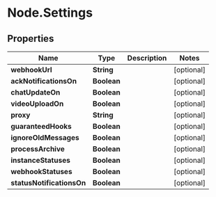 # Node.Settings

## Properties

Name | Type | Description | Notes
------------ | ------------- | ------------- | -------------
**webhookUrl** | **String** |  | [optional] 
**ackNotificationsOn** | **Boolean** |  | [optional] 
**chatUpdateOn** | **Boolean** |  | [optional] 
**videoUploadOn** | **Boolean** |  | [optional] 
**proxy** | **String** |  | [optional] 
**guaranteedHooks** | **Boolean** |  | [optional] 
**ignoreOldMessages** | **Boolean** |  | [optional] 
**processArchive** | **Boolean** |  | [optional] 
**instanceStatuses** | **Boolean** |  | [optional] 
**webhookStatuses** | **Boolean** |  | [optional] 
**statusNotificationsOn** | **Boolean** |  | [optional] 


